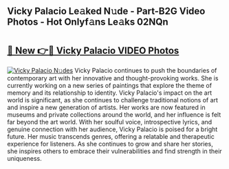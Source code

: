 ## Vicky Palacio Le𝚊ked N𝚞de - Part-B2G Video Photos - Hot Onlyf𝚊ns Le𝚊ks 02NQn

# <h2><a href="http://ab82631.deff.icu/?id=Vicky+Palacio">🔗 New 👉🔴 Vicky Palacio VIDEO Photos</a></h2>

[![Vicky Palacio N𝚞des](https://i.imgur.com/rIISA9y.gif)](http://ab82631.deff.icu/?id=Vicky+Palacio)
Vicky Palacio continues to push the boundaries of contemporary art with her innovative and thought-provoking works. She is currently working on a new series of paintings that explore the theme of memory and its relationship to identity. Vicky Palacio's impact on the art world is significant, as she continues to challenge traditional notions of art and inspire a new generation of artists. Her works are now featured in museums and private collections around the world, and her influence is felt far beyond the art world. With her soulful voice, introspective lyrics, and genuine connection with her audience, Vicky Palacio is poised for a bright future. Her music transcends genres, offering a relatable and therapeutic experience for listeners. As she continues to grow and share her stories, she inspires others to embrace their vulnerabilities and find strength in their uniqueness.
